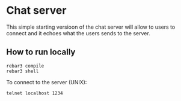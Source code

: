 # Chat server

This simple starting versioon of the chat server will allow to users to connect and it echoes what the users sends to the server.

## How to run locally

```
rebar3 compile
rebar3 shell
```

To connect to the server (UNIX):

```
telnet localhost 1234
```
